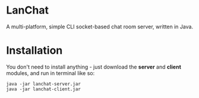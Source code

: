 # LanChat
A multi-platform, simple CLI socket-based chat room server, written in Java.

# Installation
You don't need to install anything - just download the **server** and **client** modules, and run in terminal like so:
```
java -jar lanchat-server.jar
java -jar lanchat-client.jar
```
